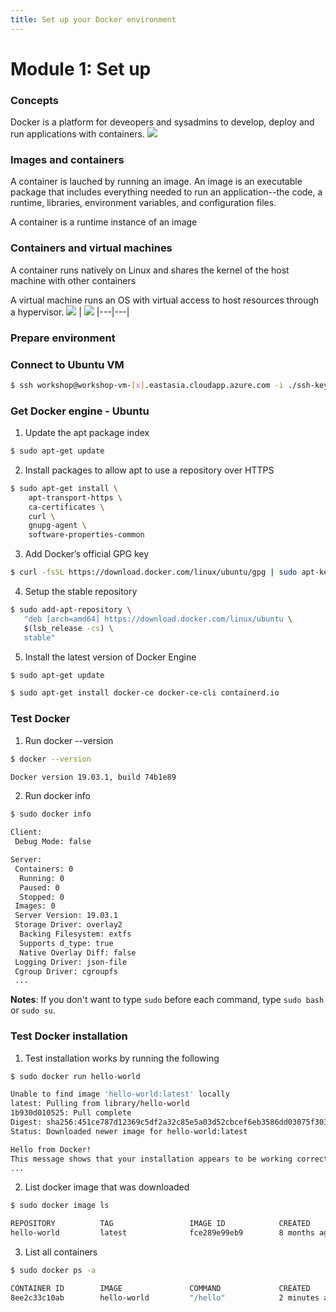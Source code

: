 ```yaml
---
title: Set up your Docker environment
---
```


# Module 1: Set up

### Concepts

Docker is a platform for deveopers and sysadmins to develop, deploy and run applications with containers.
![](/acw-containerization/docker-containers.png)

### Images and containers

A container is lauched by running an image. An image is an executable package that includes everything needed to run an application--the code, a runtime, libraries, environment variables, and configuration files.

A container is a runtime instance of an image

### Containers and virtual machines

A container runs natively on Linux and shares the kernel of the host machine with other containers

A virtual machine runs an OS with virtual access to host resources through a hypervisor.
![](/acw-containerization/Container@2x.png) | ![](/acw-containerization/VM@2x.png)
|---|---|

### Prepare environment

### Connect to Ubuntu VM

```bash
$ ssh workshop@workshop-vm-[x].eastasia.cloudapp.azure.com -i ./ssh-key/id_rsa
```

### Get Docker engine - Ubuntu

1. Update the apt package index

```bash
$ sudo apt-get update
```

2. Install packages to allow apt to use a repository over HTTPS

```bash
$ sudo apt-get install \
    apt-transport-https \
    ca-certificates \
    curl \
    gnupg-agent \
    software-properties-common
```

3. Add Docker’s official GPG key

```bash
$ curl -fsSL https://download.docker.com/linux/ubuntu/gpg | sudo apt-key add -
```

4. Setup the stable repository

```bash
$ sudo add-apt-repository \
   "deb [arch=amd64] https://download.docker.com/linux/ubuntu \
   $(lsb_release -cs) \
   stable"
```

5. Install the latest version of Docker Engine

```bash
$ sudo apt-get update

$ sudo apt-get install docker-ce docker-ce-cli containerd.io
```

### Test Docker

1. Run docker --version

```bash
$ docker --version

Docker version 19.03.1, build 74b1e89
```

2. Run docker info

```bash
$ sudo docker info

Client:
 Debug Mode: false

Server:
 Containers: 0
  Running: 0
  Paused: 0
  Stopped: 0
 Images: 0
 Server Version: 19.03.1
 Storage Driver: overlay2
  Backing Filesystem: extfs
  Supports d_type: true
  Native Overlay Diff: false
 Logging Driver: json-file
 Cgroup Driver: cgroupfs
 ...
```

**Notes**: If you don't want to type `sudo` before each command, type `sudo bash` or `sudo su`.

### Test Docker installation

1. Test installation works by running the following

```bash
$ sudo docker run hello-world

Unable to find image 'hello-world:latest' locally
latest: Pulling from library/hello-world
1b930d010525: Pull complete
Digest: sha256:451ce787d12369c5df2a32c85e5a03d52cbcef6eb3586dd03075f3034f10adcd
Status: Downloaded newer image for hello-world:latest

Hello from Docker!
This message shows that your installation appears to be working correctly.
...
```

2. List docker image that was downloaded

```bash
$ sudo docker image ls

REPOSITORY          TAG                 IMAGE ID            CREATED             SIZE
hello-world         latest              fce289e99eb9        8 months ago        1.84kB
```

3. List all containers

```bash
$ sudo docker ps -a

CONTAINER ID        IMAGE               COMMAND             CREATED             STATUS                     PORTS               NAMES
8ee2c33c10ab        hello-world         "/hello"            2 minutes ago       Exited (0) 2 minutes ago                       keen_wilson
```
